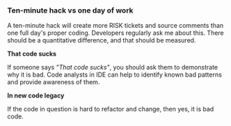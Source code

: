 ### Ten-minute hack vs one day of work

A ten-minute hack will create more RISK tickets and source comments than one full day's proper coding. Developers regularly ask me about this. There should be a quantitative difference, and that should be measured.

**That code sucks**

If someone says *"That code sucks"*, you should ask them to demonstrate why it is bad. Code analysts in IDE can help to identify known bad patterns and provide awareness of them. 

**In new code legacy**

If the code in question is hard to refactor and change, then yes, it is bad code.
